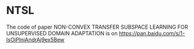 # NTSL

The code of paper NON-CONVEX TRANSFER SUBSPACE LEARNING FOR UNSUPERVISED DOMAIN ADAPTATION
is on  https://pan.baidu.com/s/1-IsOiPlniAndrAj9ex5Bew
